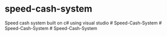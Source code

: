 # speed-cash-system
Speed cash system built on c# using visual studio
#   S p e e d - C a s h - S y s t e m  
 #   S p e e d - C a s h - S y s t e m  
 #   S p e e d - C a s h - S y s t e m  
 